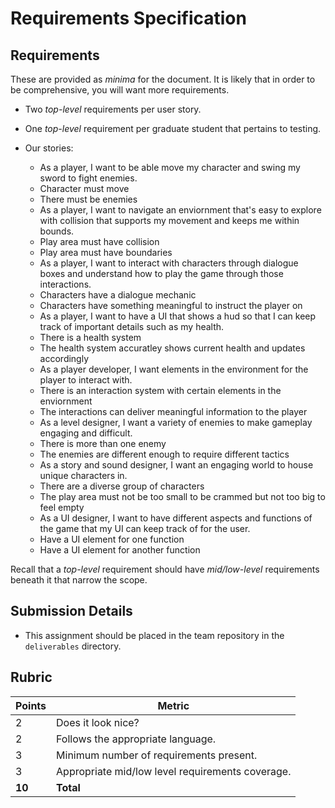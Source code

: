 # Requirements Specification

## Requirements
These are provided as _minima_ for the document. It is likely that in order to be comprehensive, you will want more requirements.
* Two _top-level_ requirements per user story.
* One _top-level_ requirement per graduate student that pertains to testing.

* Our stories:
  * As a player, I want to be able move my character and swing my sword to fight enemies.
   - Character must move
   - There must be enemies  
  * As a player, I want to navigate an enviornment that's easy to explore with collision that supports my movement and keeps me within bounds.
   - Play area must have collision
   - Play area must have boundaries 
  * As a player, I want to interact with characters through dialogue boxes and understand how to play the game through those interactions.
   - Characters have a dialogue mechanic
   - Characters have something meaningful to instruct the player on 
  * As a player, I want to have a UI that shows a hud so that I can keep track of important details such as my health.
   - There is a health system
   - The health system accuratley shows current health and updates accordingly  
  * As a player developer, I want elements in the environment for the player to interact with.
   - There is an interaction system with certain elements in the enviornment
   - The interactions can deliver meaningful information to the player 
  * As a level designer, I want a variety of enemies to make gameplay engaging and difficult.
   - There is more than one enemy
   - The enemies are different enough to require different tactics 
  * As a story and sound designer, I want an engaging world to house unique characters in.
   - There are a diverse group of characters
   - The play area must not be too small to be crammed but not too big to feel empty 
  * As a UI designer, I want to have different aspects and functions of the game that my UI can keep track of for the user.
   - Have a UI element for one function
   - Have a UI element for another function 

Recall that a _top-level_ requirement should have _mid/low-level_ requirements beneath it that narrow the scope.

## Submission Details
* This assignment should be placed in the team repository in the `deliverables` directory.

## Rubric
| Points | Metric                                            |
| ------ | ------------------------------------------------- |
| 2      | Does it look nice?                                |
| 2      | Follows the appropriate language.                 |
| 3      | Minimum number of requirements present.           |
| 3      | Appropriate mid/low level requirements coverage.  |
| **10** | **Total**                                         |
